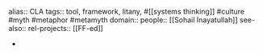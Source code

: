 alias:: CLA
tags:: tool, framework, litany, #[[systems thinking]] #culture #myth #metaphor #metamyth
domain::
people:: [[Sohail Inayatullah]]
see-also::
rel-projects:: [[FF-ed]]


-
